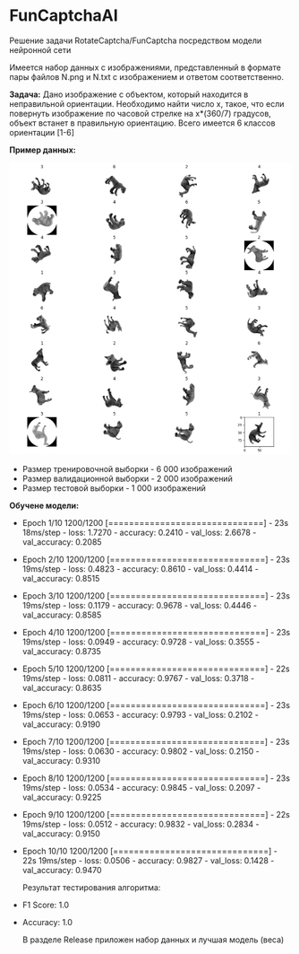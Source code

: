 # FunCaptchaAI
Решение задачи RotateCaptcha/FunCaptcha посредством модели нейронной сети

Имеется набор данных с изображениями, представленный в формате пары файлов N.png и N.txt с изображением и ответом соответственно.

**Задача:**
Дано изображение с объектом, который находится в неправильной ориентации. Необходимо найти число x, такое, что если повернуть изображение по часовой стрелке на x*(360/7) градусов, объект встанет в правильную ориентацию. Всего имеется 6 классов ориентации [1-6] 

**Пример данных:**

![alt text](1.png)

- Размер тренировочной выборки - 6 000 изображений
- Размер валидационной выборки - 2 000 изображений
- Размер тестовой выборки - 1 000 изображений

**Обучене модели:**
- Epoch 1/10
1200/1200 [==============================] - 23s 18ms/step - loss: 1.7270 - accuracy: 0.2410 - val_loss: 2.6678 - val_accuracy: 0.2085
- Epoch 2/10
1200/1200 [==============================] - 23s 19ms/step - loss: 0.4823 - accuracy: 0.8610 - val_loss: 0.4414 - val_accuracy: 0.8515
- Epoch 3/10
1200/1200 [==============================] - 23s 19ms/step - loss: 0.1179 - accuracy: 0.9678 - val_loss: 0.4446 - val_accuracy: 0.8585
- Epoch 4/10
1200/1200 [==============================] - 23s 19ms/step - loss: 0.0949 - accuracy: 0.9728 - val_loss: 0.3555 - val_accuracy: 0.8735
- Epoch 5/10
1200/1200 [==============================] - 22s 19ms/step - loss: 0.0811 - accuracy: 0.9767 - val_loss: 0.3718 - val_accuracy: 0.8635
- Epoch 6/10
1200/1200 [==============================] - 23s 19ms/step - loss: 0.0653 - accuracy: 0.9793 - val_loss: 0.2102 - val_accuracy: 0.9190
- Epoch 7/10
1200/1200 [==============================] - 23s 19ms/step - loss: 0.0630 - accuracy: 0.9802 - val_loss: 0.2150 - val_accuracy: 0.9310
- Epoch 8/10
1200/1200 [==============================] - 23s 19ms/step - loss: 0.0534 - accuracy: 0.9845 - val_loss: 0.2097 - val_accuracy: 0.9225
- Epoch 9/10
1200/1200 [==============================] - 22s 19ms/step - loss: 0.0512 - accuracy: 0.9832 - val_loss: 0.2834 - val_accuracy: 0.9150
- Epoch 10/10
1200/1200 [==============================] - 22s 19ms/step - loss: 0.0506 - accuracy: 0.9827 - val_loss: 0.1428 - val_accuracy: 0.9470

  Результат тестирования алгоритма:
- F1 Score: 1.0
- Accuracy: 1.0

  В разделе Release приложен набор данных и лучшая модель (веса)
